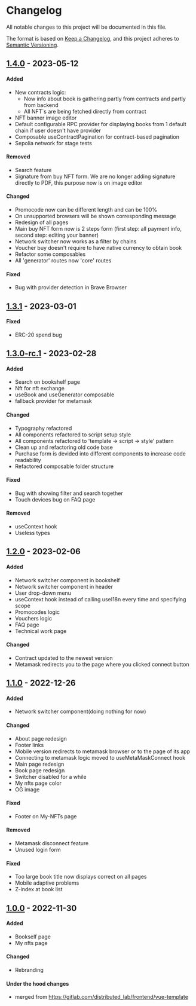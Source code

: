 # Changelog
All notable changes to this project will be documented in this file.

The format is based on [Keep a Changelog](https://keepachangelog.com/en/1.0.0/),
and this project adheres to [Semantic Versioning](https://semver.org/spec/v2.0.0.html).

## [1.4.0] - 2023-05-12
#### Added
- New contracts logic:
    - Now info about book is gathering partly from contracts and partly from backend
    - All NFT`s are being fetched directly from contract
- NFT banner image editor
- Default configurable RPC provider for displaying books from 1 default chain if user doesn't have provider
- Composable useContractPagination for contract-based pagination
- Sepolia network for stage tests

#### Removed
- Search feature
- Signature from buy NFT form. We are no longer adding signature directly to PDF, this purpose now is on image editor

#### Changed
- Promocode now can be different length and can be 100%
- On unsupported browsers will be shown corresponding message
- Redesign of all pages
- Main buy NFT form now is 2 steps form (first step: all payment info, second step: editing your banner)
- Network switcher now works as a filter by chains
- Voucher buy doesn't require to have native currency to obtain book
- Refactor some composables
- All 'generator' routes now 'core' routes


#### Fixed
- Bug with provider detection in Brave Browser

## [1.3.1] - 2023-03-01
#### Fixed
- ERC-20 spend bug

## [1.3.0-rc.1] - 2023-02-28
#### Added
- Search on bookshelf page
- Nft for nft exchange
- useBook and useGenerator composable
- fallback provider for metamask

#### Changed
- Typography refactored
- All components refactored to script setup style
- All components refactored to 'template -> script -> style' pattern
- Clean up and refactoring old code base
- Purchase form is devided into different components to increase code readability
- Refactored composable folder structure

#### Fixed
- Bug with showing filter and search together
- Touch devices bug on FAQ page

#### Removed
- useContext hook
- Useless types

## [1.2.0] - 2023-02-06
#### Added
- Network switcher component in bookshelf
- Network switcher component in header
- User drop-down menu
- useContext hook instead of calling useI18n every time and specifying scope
- Promocodes logic
- Vouchers logic
- FAQ page
- Technical work page

#### Changed
- Contract updated to the newest version
- Metamask redirects you to the page where you clicked connect button

## [1.1.0] - 2022-12-26
#### Added
- Network switcher component(doing nothing for now)

#### Changed
- About page redesign
- Footer links
- Mobile version redirects to metamask browser or to the page of its app
- Connecting to metamask logic moved to useMetaMaskConnect hook
- Main page redesign
- Book page redesign
- Switcher disabled for a while
- My nfts page color
- OG image

#### Fixed
- Footer on My-NFTs page

#### Removed
- Metamask disconnect feature
- Unused login form

#### Fixed
- Too large book title now displays correct on all pages
- Mobile adaptive problems
- Z-index at book list

## [1.0.0] - 2022-11-30
#### Added
- Bookself page
- My nfts page

#### Changed
- Rebranding

#### Under the hood changes
- merged from https://gitlab.com/distributed_lab/frontend/vue-template

[Unreleased]: https://github.com/dl-nft-books/web-client/compare/v1.4.0...main
[1.4.0]: https://github.com/dl-nft-books/web-client/compare/v1.3.1...v1.4.0
[1.3.1]: https://github.com/dl-nft-books/web-client/compare/v1.3.0-rc.1...v1.3.1
[1.3.0-rc.1]: https://github.com/dl-nft-books/web-client/compare/v1.2.0...v1.3.0-rc.1
[1.2.0]: https://github.com/dl-nft-books/web-client/compare/v1.1.0...v1.2.0
[1.1.0]: https://github.com/dl-nft-books/web-client/compare/v1.0.0...v1.1.0
[1.0.0]: https://github.com/dl-nft-books/web-client/tree/v1.0.0
